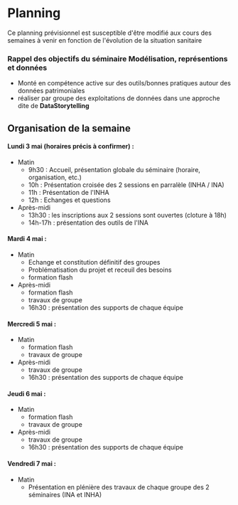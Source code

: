 # Planning

Ce planning prévisionnel est susceptible d'être modifié aux cours des semaines à venir en fonction de l'évolution de la situation sanitaire

### Rappel des objectifs du séminaire **Modélisation, représentions et données**

* Monté en compétence active sur des outils/bonnes pratiques autour des données patrimoniales
* réaliser par groupe des exploitations de données dans une approche dite de **DataStorytelling**

## Organisation de la semaine

#### Lundi 3 mai (horaires précis à confirmer) :
* Matin
   * 9h30 : Accueil, présentation globale du séminaire (horaire, organisation, etc.)
   * 10h : Présentation croisée des 2 sessions en parralèle (INHA / INA)
   * 11h : Présentation de l'INHA
   * 12h : Echanges et questions
* Après-midi 
   * 13h30 : les inscriptions aux 2 sessions sont ouvertes (cloture à 18h)
   * 14h-17h : présentation des outils de l'INA

#### Mardi 4 mai  :
* Matin
   * Echange et constitution définitif des groupes
   * Problématisation du projet et receuil des besoins
   * formation flash
* Après-midi 
  * formation flash
  * travaux de groupe
  * 16h30 : présentation des supports de chaque équipe


#### Mercredi 5 mai :
* Matin
    * formation flash
    * travaux de groupe
* Après-midi 
  * travaux de groupe
  * 16h30 : présentation des supports de chaque équipe


#### Jeudi 6 mai :
* Matin 
  * formation flash
  * travaux de groupe
* Après-midi 
  * travaux de groupe
  * 16h30 : présentation des supports de chaque équipe


#### Vendredi 7 mai :
* Matin
  * Présentation en plénière des travaux de chaque groupe des 2 séminaires (INA et INHA)

